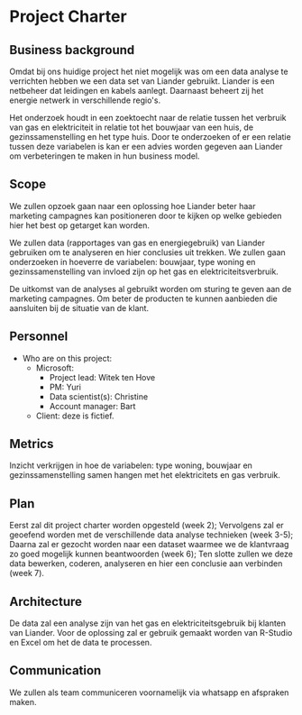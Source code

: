 # Project Charter

## Business background
Omdat bij ons huidige project het niet mogelijk was om een data analyse te verrichten hebben we een data set van Liander gebruikt. Liander is een netbeheer dat leidingen en kabels aanlegt. Daarnaast beheert zij het energie netwerk in verschillende regio's.

Het onderzoek houdt in een zoektoecht naar de relatie tussen het verbruik van gas en elektriciteit in relatie tot het bouwjaar van een huis, de gezinssamenstelling en het type huis. Door te onderzoeken of er een relatie tussen deze variabelen is kan er een advies worden gegeven aan Liander om verbeteringen te maken in hun business model.

## Scope
We zullen opzoek gaan naar een oplossing hoe Liander beter haar marketing campagnes kan positioneren door te kijken op welke gebieden hier het best op getarget kan worden. 

We zullen data (rapportages van gas en energiegebruik) van Liander gebruiken om te analyseren en hier conclusies uit trekken. We zullen gaan onderzoeken in hoeverre de variabelen: bouwjaar, type woning en gezinssamenstelling van invloed zijn op het gas en elektriciteitsverbruik.

De uitkomst van de analyses al gebruikt worden om sturing te geven aan de marketing campagnes. Om beter de producten te kunnen aanbieden die aansluiten bij de situatie van de klant. 

## Personnel
* Who are on this project:
	* Microsoft:
		* Project lead: Witek ten Hove
		* PM: Yuri
		* Data scientist(s): Christine
		* Account manager: Bart
	* Client: deze is fictief. 
	
## Metrics
Inzicht verkrijgen in hoe de variabelen: type woning, bouwjaar en gezinssamenstelling samen hangen met het elektricitets en gas verbruik. 

## Plan
Eerst zal dit project charter worden opgesteld (week 2);
Vervolgens zal er geoefend worden met de verschillende data analyse technieken (week 3-5);
Daarna zal er gezocht worden naar een dataset waarmee we de klantvraag zo goed mogelijk kunnen beantwoorden (week 6);
Ten slotte zullen we deze data bewerken, coderen, analyseren en hier een conclusie aan verbinden (week 7). 

## Architecture
De data zal een analyse zijn van het gas en elektriciteitsgebruik bij klanten van Liander. 
Voor de oplossing zal er gebruik gemaakt worden van R-Studio en Excel om het de data te processen. 

## Communication
We zullen als team communiceren voornamelijk via whatsapp en afspraken maken. 


